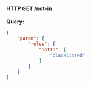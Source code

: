 #### HTTP GET /not-in

__Query:__
```json
{
    "param": {
        "rules": {
            "notIn": [
                "blacklisted"
            ]
        }
    }
}
```



